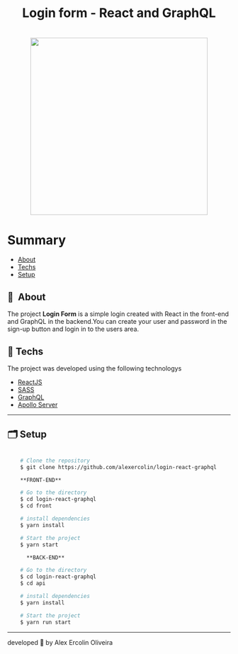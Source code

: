 <h1 align="center">
    Login form - React and GraphQL
</h1>

<h1 align="center">
    <img width="400px"  src="https://ik.imagekit.io/ins9ecquwr9/login_3IN4A8tWK.gif?updatedAt=1634310687812">
</h1>

# Summary

- [About](#-sobre)
- [Techs](#-tecnologias-utilizadas)
- [Setup](#-como-baixar-o-projeto)

## 🔖&nbsp; About

The project **Login Form** is a simple login created with React in the front-end and GraphQL in the backend.You can create your user and password in the sign-up button and login in to the users area.

## 🚀 Techs
  
The project was developed using the following technologys

- [ReactJS](https://reactjs.org)
- [SASS](https://sass-lang.com/)
- [GraphQL](https://graphql.org/)
- [Apollo Server](https://www.apollographql.com/docs/apollo-server/)
---

## 🗂 Setup

```bash

    # Clone the repository
    $ git clone https://github.com/alexercolin/login-react-graphql

    **FRONT-END**

    # Go to the directory
    $ cd login-react-graphql
    $ cd front

    # install dependencies
    $ yarn install

    # Start the project
    $ yarn start

      **BACK-END**

    # Go to the directory
    $ cd login-react-graphql
    $ cd api

    # install dependencies
    $ yarn install

    # Start the project
    $ yarn run start
```

---

developed 💜 by Alex Ercolin Oliveira
